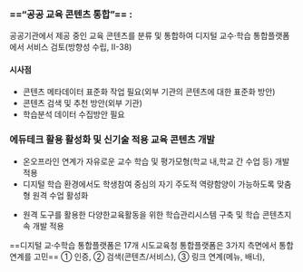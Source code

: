 ### ==“공공 교육 콘텐츠 통합”==  : 
공공기관에서 제공 중인 교육 콘텐츠를 분류 및 통합하여 디지털 교수·학습 통합플랫폼에서 서비스 검토(방향성 수립, Ⅱ-38)

#### 시사점
+ 콘텐츠 메타데이터 표준화 작업 필요(외부 기관의 콘텐츠에 대한 표준화 방안)
+ 콘텐츠 검색 및 추천 방안(외부 기관)
+ 학습분석 데이터 수집방안 필요

###  에듀테크 활용 활성화 및 신기술 적용 교육 콘텐츠 개발
+ 온오프라인 연계가 자유로운 교수 학습 및 평가모형(학교 내,학교 간 수업 등) 개발 적용
+  디지털 학습 환경에서도 학생참여 중심의 자기 주도적 역량함양이 가능하도록 맞춤형 원격
 수업 활성화
- 원격 도구를 활용한 다양한교육활동을 위한 학습관리시스템 구축 및 학습 콘텐츠지속 개발 적용

==디지털 교수〮학습 통합플랫폼은 17개 시도교육청 통합플랫폼은 3가지 측면에서 통합 연계를 고민==
① 인증, ② 검색(콘텐츠/서비스), ③ 링크 연계(메뉴, 배너), 


